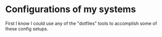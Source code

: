 # Configurations of my systems

First I know I could use any of the "dotfiles" tools to accomplish some of these
config setups.

